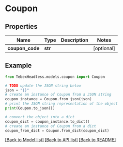 # Coupon


## Properties

Name | Type | Description | Notes
------------ | ------------- | ------------- | -------------
**coupon_code** | **str** |  | [optional] 

## Example

```python
from TebexHeadless.models.coupon import Coupon

# TODO update the JSON string below
json = "{}"
# create an instance of Coupon from a JSON string
coupon_instance = Coupon.from_json(json)
# print the JSON string representation of the object
print(Coupon.to_json())

# convert the object into a dict
coupon_dict = coupon_instance.to_dict()
# create an instance of Coupon from a dict
coupon_from_dict = Coupon.from_dict(coupon_dict)
```
[[Back to Model list]](../README.md#documentation-for-models) [[Back to API list]](../README.md#documentation-for-api-endpoints) [[Back to README]](../README.md)


